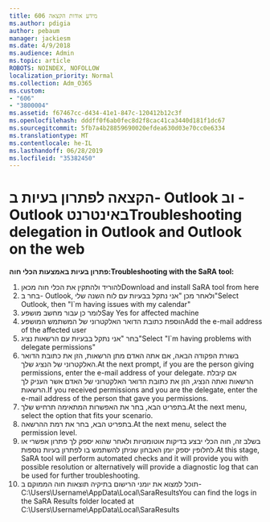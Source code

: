 ```yaml
---
title: 606 מידע אודות הקצאה
ms.author: pdigia
author: pebaum
manager: jackiesm
ms.date: 4/9/2018
ms.audience: Admin
ms.topic: article
ROBOTS: NOINDEX, NOFOLLOW
localization_priority: Normal
ms.collection: Adm_O365
ms.custom:
- "606"
- "3800004"
ms.assetid: f67467cc-d434-41e1-847c-120412b12c3f
ms.openlocfilehash: dddff0f6ab0fec8d2f8cac41ca3440d181f1dc67
ms.sourcegitcommit: 5fb7a4b28859690020efdea630d03e70cc0e6334
ms.translationtype: MT
ms.contentlocale: he-IL
ms.lasthandoff: 06/28/2019
ms.locfileid: "35382450"
---
```

# <a name="troubleshooting-delegation-in-outlook-and-outlook-on-the-web"></a><span data-ttu-id="aa8e8-102">הקצאה לפתרון בעיות ב- Outlook וב -Outlook באינטרנט</span><span class="sxs-lookup"><span data-stu-id="aa8e8-102">Troubleshooting delegation in Outlook and Outlook on the web</span></span>

<span data-ttu-id="aa8e8-103">**פתרון בעיות באמצעות הכלי חוה:**</span><span class="sxs-lookup"><span data-stu-id="aa8e8-103">**Troubleshooting with the SaRA tool:**</span></span>

1. <span data-ttu-id="aa8e8-104">להוריד ולהתקין את הכלי חוה מכאן</span><span class="sxs-lookup"><span data-stu-id="aa8e8-104">Download and install SaRA tool from here</span></span>
1. <span data-ttu-id="aa8e8-105">בחר ב- Outlook, ולאחר מכן "אני נתקל בבעיות עם לוח השנה שלי"</span><span class="sxs-lookup"><span data-stu-id="aa8e8-105">Select Outlook, then "I\`m having issues with my calendar"</span></span>
1. <span data-ttu-id="aa8e8-106">לומר כן עבור מחשב מושפע</span><span class="sxs-lookup"><span data-stu-id="aa8e8-106">Say Yes for affected machine</span></span>
1. <span data-ttu-id="aa8e8-107">הוספת כתובת הדואר האלקטרוני של המשתמש המושפע</span><span class="sxs-lookup"><span data-stu-id="aa8e8-107">Add the e-mail address of the affected user</span></span>
1. <span data-ttu-id="aa8e8-108">בחר "אני נתקל בבעיות עם הרשאות נציג"</span><span class="sxs-lookup"><span data-stu-id="aa8e8-108">Select "I\`m having problems with delegate permissions"</span></span>
1. <span data-ttu-id="aa8e8-109">בשורת הפקודה הבאה, אם אתה האדם מתן הרשאות, הזן את כתובת הדואר האלקטרוני של הנציג שלך.</span><span class="sxs-lookup"><span data-stu-id="aa8e8-109">At the next prompt, if you are the person giving permissions, enter the e-mail address of your delegate.</span></span> <span data-ttu-id="aa8e8-110">אם קיבלת הרשאות ואתה הנציג, הזן את כתובת הדואר האלקטרוני של האדם אשר העניק לך הרשאות.</span><span class="sxs-lookup"><span data-stu-id="aa8e8-110">If you received permissions and you are the delegate, enter the e-mail address of the person that gave you permissions.</span></span>
1. <span data-ttu-id="aa8e8-111">בתפריט הבא, בחר את האפשרות המתאימה תרחיש שלך.</span><span class="sxs-lookup"><span data-stu-id="aa8e8-111">At the next menu, select the option that fits your scenario.</span></span>
1. <span data-ttu-id="aa8e8-112">בתפריט הבא, בחר את רמת ההרשאה.</span><span class="sxs-lookup"><span data-stu-id="aa8e8-112">At the next menu, select the permission level.</span></span>
1. <span data-ttu-id="aa8e8-113">בשלב זה, חוה הכלי יבצע בדיקות אוטומטיות ולאחר שהוא יספק לך פתרון אפשרי או לחלופין יספק יומן האבחון שניתן להשתמש בו לפתרון בעיות נוספות.</span><span class="sxs-lookup"><span data-stu-id="aa8e8-113">At this stage, SaRA tool will perform automated checks and it will provide you with possible resolution or alternatively will provide a diagnostic log that can be used for further troubleshooting.</span></span>
1. <span data-ttu-id="aa8e8-114">תוכל למצוא את יומני הרישום בתיקיה תוצאות חוה הממוקם ב- C:\Users\Username\AppData\Local\SaraResults</span><span class="sxs-lookup"><span data-stu-id="aa8e8-114">You can find the logs in the SaRA Results folder located at C:\Users\Username\AppData\Local\SaraResults</span></span>
